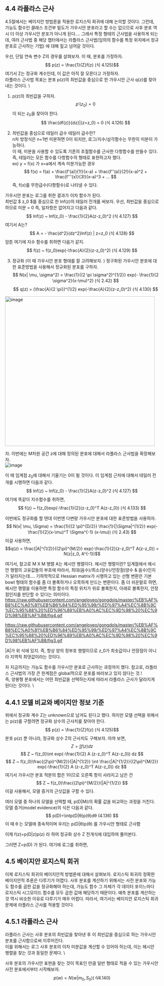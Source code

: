 ## 4.4 라플라스 근사
4.5절에서는 베이지안 방법론을 적용한 로지스틱 회귀에 대해 논의할 것이다. 
그런데, 가능도 함수인 클래스 조건부 밀도가 가우시안 분포라고 할 수는 없으므로 사후 분포 역시 더 이상 가우시안 분포가 아니게 된다.... 
그래서 특정 형태의 근사법을 사용하게 되는데, 여러 근사법 중 해당 챕터에서는 라플라스 근사법(임의의 함수를 특정 위치에서 정규 분포로 근사하는 기법)
에 대해 짚고 넘어갈 것이다.

우선, 단일 연속 변수 Z의 경우를 살펴보자. 이 때, 분포를 가정하자. 
$$ p(z) = \frac{1}{Z}f(z) (식 4.125)$$
여기서 Z는 정규화 계수인데, 이 값은 아직 잘 모른다고 가정하자.   \
라플라스 근사법 목표는 분포 p(z)의 최빈값을 중심으로 한 가우시안 근사 q(z)를 찾아내는 것이다. \

1) p(z)의 최빈값을 구하자. 
$$ p'(z_0) = 0 $$
이 되는 $z_0$을 찾아야 한다. 
$$ \frac{df(z)}{dz}|(z=z_0) = 0  (식 4.126) $$

2) 최빈값을 중심으로 테일러 급수
테일러 급수란?   \
n차 방정식은 n+1번 미분하면 0이 되지만, 로그/지수/삼각함수는 무한히 미분이 가능하다.  \
이 때, 미분을 사용할 수 있도록 기존의 초월함수를 근사한 다항함수를 만들수 있다.  \
즉, 테일러는 모든 함수를 다항함수의 형태로 표현하고자 했다.  \
ex) y = f(x) 가 x=a에서 계속 미분가능한 경우 
$$ f(x) = f(a) + \frac{f'(a)}{1!}(x-a)  + \frac{f''(a)}{2!}(x-a)^2 + \frac{f'''(x)}{3!}(x-a)^3 + ...  $$
즉, f(x)를 무한급수(다항함수)로 나타낼 수 있다. 


가우시안 분포는 로그를 취한 결과가 이차 함수가 된다. \
최빈값 $ z_0 $를 중심으로 한 lnf(z)의 테일러 전개를 써보자. 우선, 최빈값을 중심으로 하므로 미분 = 0 즉, 일차항은 없어지고 다음과 같다. 
$$ lnf(z) ~ lnf(z_0) - \frac{1}{2}A(z-z_0)^2  (식 4.127) $$
여기서 A는? 
$$ A = - \frac{d^2}{dz^2}lnf(z) | z=z_0  (식 4.128) $$
암튼 여기에 지수 함수를 취하면 다음가 같지. 
$$ f(z) ~ f(z_0)exp(-\frac{A}{2}(z-z_0)^2)  (식 4.129) $$

3) 정규화 (이 때 가우시안 분포 형태를 잘 고려해보자. )
정구화된 가우시안 분포에 대한 표준방법을 사용해서 정규화된 분포를 구하자. 
$$ N(x| \mu, \sigma^2) = \frac{1}{(2 \pi \sigma^2)^{1/2}} exp(- \frac{1}{2 \sigma^2}(x-\mu)^2) (식 2.42) $$
$$ q(z) = (\frac{A}{2 \pi})^{1/2} exp(-\frac{A}{2}(z-z_0)^2) (식 4.130) $$

<img width="490" alt="image" src="https://user-images.githubusercontent.com/71582504/220542106-4bb8f586-06e6-472f-932c-e855fe69b7aa.png">


자. 이번에는 M차원 공간 z에 대해 정의된 분포에 대해서 라플라스 근사법을 확장해보자. \
![image](https://user-images.githubusercontent.com/71582504/220542945-18579379-2409-4c4a-8490-bd5672bb0d9c.png)

이 때 임계점 $z_0$에 대해서 기울기는 0이 될 것이다. 이 임계점 근처에 대해서 테일러 전개를 시행하면 다음과 같다. 
$$ lnf(z) ~ lnf(z_0) - \frac{1}{2}A(z-z_0)^2  (식 4.127) $$
여기에 똑같이 지수함수를 취하면, 
$$ f(z) ~ f(z_0)exp(-\frac{1}{2}(z-z_0)^T A(z-z_0))  (식 4.133) $$

이번에도 정규화를 할 텐데 이번엔 다변량 가우시안 분포에 대한 표준방법을 사용하자. 
$$ N(x| \mu, \Sigma) = \frac{1}{(2 \pi)^{D/2}} \frac{1}{|\Sigma|^{1/2}} exp(-\frac{1}{2}(x-\mu)^T \Sigma^{-1} (x-\mu)) (식 2.43) $$
이걸 사용하면, 
$$q(z) = \frac{|A|^{1/2}}{(2\pi)^{M/2}} exp(-\frac{1}{2}(z-z_0)^T A(z-z_0)) = N(z|z_0, A^{-1})$$

여기서, 참고로 M X M 행렬 A는 헤시안 행렬이다. 
헤시안 행렬이란? 
임계점에서 헤시안 행렬의 고유값들의 부호에 따라서, 최대(음수)/최소(양수)/안장점(양수 & 음수)인지가 달라지는데....
기하학적으로 Hessian matrix가 시행하고 있는 선형 변환은 기본 bowl 형태의 함수를 좀 더 볼록하거나 오목하게 만드는 변환이다.
좀 더 쉬운말로 하면, 헤시안 행렬을 이용하면 특정 함수의 특정 위치가 위로 볼록한지, 아래로 볼록한지, 안장점인지를 판단할 수 있다는 의미이다.
https://raw.githubusercontent.com/angeloyeo/gongdols/master/%EB%AF%B8%EC%A0%81%EB%B6%84%ED%95%99/%ED%97%A4%EC%8B%9C%EC%95%88%20%ED%96%89%EB%A0%AC%EC%9D%98%20%EC%9D%98%EB%AF%B8/fig4.gif

https://raw.githubusercontent.com/angeloyeo/gongdols/master/%EB%AF%B8%EC%A0%81%EB%B6%84%ED%95%99/%ED%97%A4%EC%8B%9C%EC%95%88%20%ED%96%89%EB%A0%AC%EC%9D%98%20%EC%9D%98%EB%AF%B8/fig3.gif

|A|가 위 식에 있지. 즉, 항상 양의 정부호 행렬이므로 z_0가 최솟값이나 안장점이 아니라 지역적 최댓값이라는 것이다. 

자 지금까지는 가능도 함수를 가우시안 분포로 근사하는 과정까지 했다. 
참고로, 라플라스 근사법의 가장 큰 한계점은 global적으로 분포를 바라보고 있지 않다는 것.! \
즉, 양봉형 분포에서는 어떤 최빈값을 선택하는지에 따라서 라플라스 근사가 달라지게 된다는 것이다. \


## 4.4.1 모델 비교와 베이지안 정보 기준
위에서 정규화 계수 Z는 unknown으로 남겨도 된다고 했다.
하지만 모델 선택을 위해서는 p(z)를 구할려면 정규화 상수의 근사치를 찾아야 한다. 
$$ p(z) = \frac{1}{Z}f(z) (식 4.125)$$
분포 p(z) 뿐 아니라, 정규화 상수 Z의 근사치도 구해보자. 
아까 보면, 
$$ Z = \int f(z)dz $$
$$ Z ~ f(z_0)\int exp(-\frac{1}{2} A (z-z_0)^T A(z-z_0)) dz $$
$$ Z ~ f(z_0)\frac{(2\pi)^{M/2}}{|A|^{1/2}} \int \frac{|A|^{1/2}}{(2\pi)^{M/2}} exp(-\frac{1}{2} A (z-z_0)^T A(z-z_0)) dz $$
여기서 가우시안 분포 적분의 합은 1이므로 오른쪽 항이 사라지고 남은 건
$$ Z ~ f(z_0)\frac{(2\pi)^{M/2}}{|A|^{1/2}} $$ 
이걸 사용해서, 모델 증거의 근삿값을 구할 수 있다. 

여러 모델 중 하나의 모델을 선택할 때, p(D|Mi)의 확률 값을 비교하는 과정을 거친다. 
모델 증거(model evidence)의 식은 다음과 같다. 
$$ p(D)=\intp(D|θ)p(θ)dθ (4.136) $$
이 때 θ
 는 모델에 종속적이며 우리는 p(D|θ)p(θ)
 를 가우시안 형태로 근사함

이제 f(z)=p(D|z)p(z)
 라 하여 정규화 상수 Z
 전개식에 대입하여 풀어본다.

그러면 Z=p(D)
 가 된다.
여기에 로그를 취하면,
## 4.5 베이지안 로지스틱 회귀
이제 로지스틱 회귀의 베이지안적 방법론에 대해서 살펴보자.
로지스틱 회귀의 정확한 베이지안적 추론은 다루기가 어렵다. 사후 분포를 계산하기 위해서는 사전 분포와 가능도 함수를 곱한 값을 정규화해야 하는데, 가능도 함수 그 자체가 각 데이터 포이느마다 로지스틱 시그모이드 함수를 모두 곱한 값에 해당하기 때문이다. 
예측 분포를 계산하는 것 역시 비슷한 이유로 다루기가 매우 어렵다. 따라서, 여기서는 베이지안 로지스틱 회귀 문제에 라플라스 근사를 적용할 것이다. 

## 4.5.1 라플라스 근사
라플라스 근사는 사후 분포의 최빈값을 찾아낸 후 이 최빈값을 중심으로 하는 가우시안 분포를 근사함으로써 이루어진다.  \
이를 위해서는 로그 사후 분포의 이차 미분값을 계산할 수 있어야 하는데, 이는 헤시안 행렬을 찾는 것과 동일한 문제다. \

사후 분포의 가우시안 표현을 찾는 것이 목표인 만큼 일반 형태로 적을 수 있는 가우시안 사전 분포에서부터 시작해보자. 
$$ p(w) = N(w|m_0, S_0)  (식 4.140) $$

